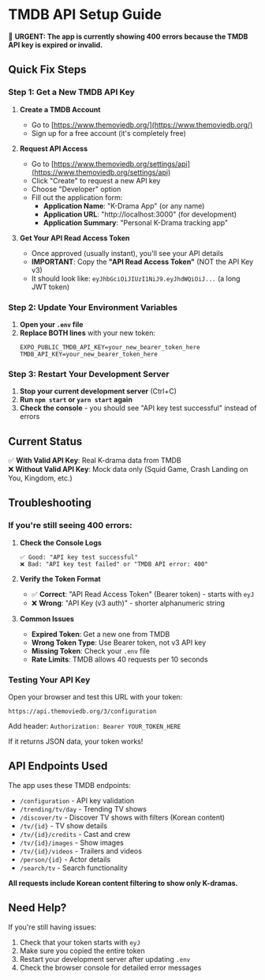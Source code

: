 # TMDB API Setup Guide

🚨 **URGENT: The app is currently showing 400 errors because the TMDB API key is expired or invalid.**

## Quick Fix Steps

### Step 1: Get a New TMDB API Key

1. **Create a TMDB Account**
   - Go to [https://www.themoviedb.org/](https://www.themoviedb.org/)
   - Sign up for a free account (it's completely free)

2. **Request API Access**
   - Go to [https://www.themoviedb.org/settings/api](https://www.themoviedb.org/settings/api)
   - Click "Create" to request a new API key
   - Choose "Developer" option
   - Fill out the application form:
     - **Application Name**: "K-Drama App" (or any name)
     - **Application URL**: "http://localhost:3000" (for development)
     - **Application Summary**: "Personal K-Drama tracking app"

3. **Get Your API Read Access Token**
   - Once approved (usually instant), you'll see your API details
   - **IMPORTANT**: Copy the **"API Read Access Token"** (NOT the API Key v3)
   - It should look like: `eyJhbGciOiJIUzI1NiJ9.eyJhdWQiOiJ...` (a long JWT token)

### Step 2: Update Your Environment Variables

1. **Open your `.env` file**
2. **Replace BOTH lines** with your new token:
   ```env
   EXPO_PUBLIC_TMDB_API_KEY=your_new_bearer_token_here
   TMDB_API_KEY=your_new_bearer_token_here
   ```

### Step 3: Restart Your Development Server

1. **Stop your current development server** (Ctrl+C)
2. **Run `npm start` or `yarn start` again**
3. **Check the console** - you should see "API key test successful" instead of errors

## Current Status

✅ **With Valid API Key**: Real K-drama data from TMDB  
❌ **Without Valid API Key**: Mock data only (Squid Game, Crash Landing on You, Kingdom, etc.)

## Troubleshooting

### If you're still seeing 400 errors:

1. **Check the Console Logs**
   ```
   ✅ Good: "API key test successful"
   ❌ Bad: "API key test failed" or "TMDB API error: 400"
   ```

2. **Verify the Token Format**
   - ✅ **Correct**: "API Read Access Token" (Bearer token) - starts with `eyJ`
   - ❌ **Wrong**: "API Key (v3 auth)" - shorter alphanumeric string

3. **Common Issues**
   - **Expired Token**: Get a new one from TMDB
   - **Wrong Token Type**: Use Bearer token, not v3 API key
   - **Missing Token**: Check your `.env` file
   - **Rate Limits**: TMDB allows 40 requests per 10 seconds

### Testing Your API Key

Open your browser and test this URL with your token:
```
https://api.themoviedb.org/3/configuration
```
Add header: `Authorization: Bearer YOUR_TOKEN_HERE`

If it returns JSON data, your token works!

## API Endpoints Used

The app uses these TMDB endpoints:
- `/configuration` - API key validation
- `/trending/tv/day` - Trending TV shows
- `/discover/tv` - Discover TV shows with filters (Korean content)
- `/tv/{id}` - TV show details
- `/tv/{id}/credits` - Cast and crew
- `/tv/{id}/images` - Show images
- `/tv/{id}/videos` - Trailers and videos
- `/person/{id}` - Actor details
- `/search/tv` - Search functionality

**All requests include Korean content filtering to show only K-dramas.**

## Need Help?

If you're still having issues:
1. Check that your token starts with `eyJ`
2. Make sure you copied the entire token
3. Restart your development server after updating `.env`
4. Check the browser console for detailed error messages